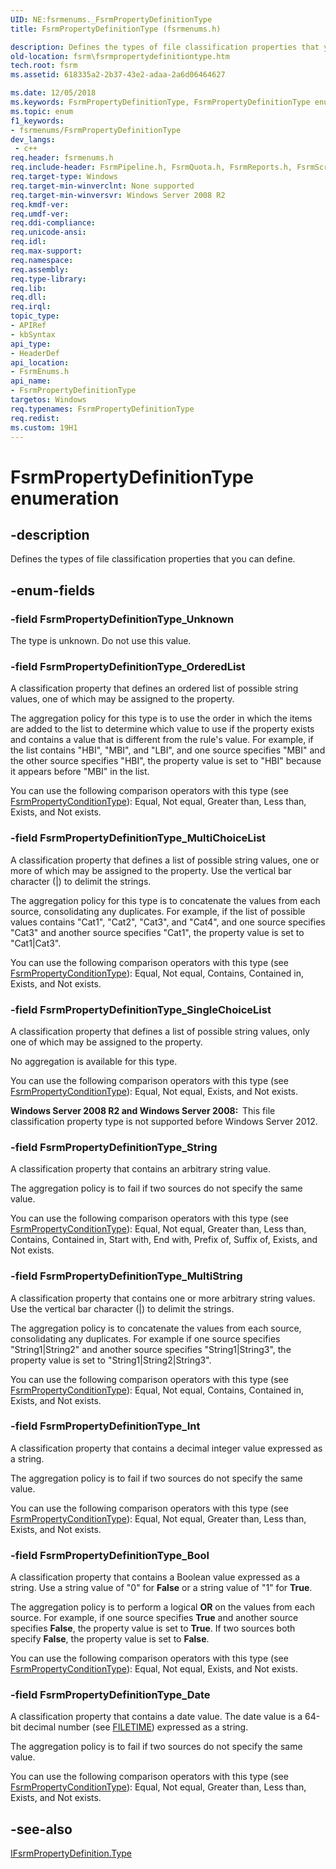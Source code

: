 ```yaml
---
UID: NE:fsrmenums._FsrmPropertyDefinitionType
title: FsrmPropertyDefinitionType (fsrmenums.h)

description: Defines the types of file classification properties that you can define.
old-location: fsrm\fsrmpropertydefinitiontype.htm
tech.root: fsrm
ms.assetid: 618335a2-2b37-43e2-adaa-2a6d06464627

ms.date: 12/05/2018
ms.keywords: FsrmPropertyDefinitionType, FsrmPropertyDefinitionType enumeration [File Server Resource Manager], FsrmPropertyDefinitionType_Bool, FsrmPropertyDefinitionType_Date, FsrmPropertyDefinitionType_Int, FsrmPropertyDefinitionType_MultiChoiceList, FsrmPropertyDefinitionType_MultiString, FsrmPropertyDefinitionType_OrderedList, FsrmPropertyDefinitionType_SingleChoiceList, FsrmPropertyDefinitionType_String, FsrmPropertyDefinitionType_Unknown, fs.fsrmpropertydefinitiontype, fsrm.fsrmpropertydefinitiontype, fsrmenums/FsrmPropertyDefinitionType, fsrmenums/FsrmPropertyDefinitionType_Bool, fsrmenums/FsrmPropertyDefinitionType_Date, fsrmenums/FsrmPropertyDefinitionType_Int, fsrmenums/FsrmPropertyDefinitionType_MultiChoiceList, fsrmenums/FsrmPropertyDefinitionType_MultiString, fsrmenums/FsrmPropertyDefinitionType_OrderedList, fsrmenums/FsrmPropertyDefinitionType_SingleChoiceList, fsrmenums/FsrmPropertyDefinitionType_String, fsrmenums/FsrmPropertyDefinitionType_Unknown
ms.topic: enum
f1_keywords:
- fsrmenums/FsrmPropertyDefinitionType
dev_langs:
 - c++
req.header: fsrmenums.h
req.include-header: FsrmPipeline.h, FsrmQuota.h, FsrmReports.h, FsrmScreen.h
req.target-type: Windows
req.target-min-winverclnt: None supported
req.target-min-winversvr: Windows Server 2008 R2
req.kmdf-ver: 
req.umdf-ver: 
req.ddi-compliance: 
req.unicode-ansi: 
req.idl: 
req.max-support: 
req.namespace: 
req.assembly: 
req.type-library: 
req.lib: 
req.dll: 
req.irql: 
topic_type:
- APIRef
- kbSyntax
api_type:
- HeaderDef
api_location:
- FsrmEnums.h
api_name:
- FsrmPropertyDefinitionType
targetos: Windows
req.typenames: FsrmPropertyDefinitionType
req.redist: 
ms.custom: 19H1
---
```


# FsrmPropertyDefinitionType enumeration


## -description


Defines the types of file classification properties that you can define.


## -enum-fields




### -field FsrmPropertyDefinitionType_Unknown

The type is unknown. Do not use this value.


### -field FsrmPropertyDefinitionType_OrderedList

A classification property that defines an ordered list of possible string values, one of which may be 
       assigned to the property.

The aggregation policy for this type is to use the order in which the items are added to the list to 
       determine which value to use if the property exists and contains a value that is different from the rule's 
       value. For example, if the list contains "HBI", "MBI", and 
       "LBI", and one source specifies "MBI" and the other source specifies 
       "HBI", the property value is set to "HBI" because it appears before 
       "MBI" in the list.

You can use the following comparison operators with this type (see 
       <a href="https://docs.microsoft.com/windows/desktop/api/fsrmenums/ne-fsrmenums-fsrmpropertyconditiontype">FsrmPropertyConditionType</a>): Equal, Not equal, 
       Greater than, Less than, Exists, and Not exists.


### -field FsrmPropertyDefinitionType_MultiChoiceList

A classification property that defines a list of possible string values, one or more of which may be assigned 
       to the property. Use the vertical bar character (|) to delimit the strings.

The aggregation policy for this type is to concatenate the values from each source, consolidating any 
       duplicates. For example, if the list of possible values contains "Cat1", 
       "Cat2", "Cat3", and "Cat4", and one source specifies 
       "Cat3" and another source specifies "Cat1", the property value is set to 
       "Cat1|Cat3".

You can use the following comparison operators with this type (see 
       <a href="https://docs.microsoft.com/windows/desktop/api/fsrmenums/ne-fsrmenums-fsrmpropertyconditiontype">FsrmPropertyConditionType</a>): Equal, Not equal, 
       Contains, Contained in, Exists, and Not exists.


### -field FsrmPropertyDefinitionType_SingleChoiceList

A classification property that defines a list of possible string values, only one of which may be assigned 
       to the property.

No aggregation is available for this type.

You can use the following comparison operators with this type (see 
       <a href="https://docs.microsoft.com/windows/desktop/api/fsrmenums/ne-fsrmenums-fsrmpropertyconditiontype">FsrmPropertyConditionType</a>): Equal, Not equal, 
       Exists, and Not exists.

<b>Windows Server 2008 R2 and Windows Server 2008:  </b>This file classification property type is not supported before Windows Server 2012.


### -field FsrmPropertyDefinitionType_String

A classification property that contains an arbitrary string value.

The aggregation policy is to fail if two sources do not specify the same value.

You can use the following comparison operators with this type (see 
       <a href="https://docs.microsoft.com/windows/desktop/api/fsrmenums/ne-fsrmenums-fsrmpropertyconditiontype">FsrmPropertyConditionType</a>): Equal, Not equal, 
       Greater than, Less than, Contains, Contained in, Start with, End with, Prefix of, Suffix of, Exists, and Not 
       exists.


### -field FsrmPropertyDefinitionType_MultiString

A classification property that contains one or more arbitrary string values. Use the vertical bar character 
       (|) to delimit the strings.

The aggregation policy is to concatenate the values from each source, consolidating any duplicates. For 
       example if one source specifies "String1|String2" and another source specifies 
       "String1|String3", the property value is set to "String1|String2|String3".

You can use the following comparison operators with this type (see 
       <a href="https://docs.microsoft.com/windows/desktop/api/fsrmenums/ne-fsrmenums-fsrmpropertyconditiontype">FsrmPropertyConditionType</a>): Equal, Not equal, 
       Contains, Contained in, Exists, and Not exists.


### -field FsrmPropertyDefinitionType_Int

A classification property that contains a decimal integer value expressed as a string.

The aggregation policy is to fail if two sources do not specify the same value.

You can use the following comparison operators with this type (see 
       <a href="https://docs.microsoft.com/windows/desktop/api/fsrmenums/ne-fsrmenums-fsrmpropertyconditiontype">FsrmPropertyConditionType</a>): Equal, Not equal, 
       Greater than, Less than, Exists, and Not exists.


### -field FsrmPropertyDefinitionType_Bool

A classification property that contains a Boolean value expressed as a string. Use a string value of 
       "0" for <b>False</b> or a string value of "1" for 
       <b>True</b>.

The aggregation policy is to perform a logical <b>OR</b> on the values from each 
       source. For example, if one source specifies <b>True</b> and another source specifies 
       <b>False</b>, the property value is set to <b>True</b>. If two sources 
       both specify <b>False</b>, the property value is set to <b>False</b>.

You can use the following comparison operators with this type (see 
       <a href="https://docs.microsoft.com/windows/desktop/api/fsrmenums/ne-fsrmenums-fsrmpropertyconditiontype">FsrmPropertyConditionType</a>): Equal, Not equal, 
       Exists, and Not exists.


### -field FsrmPropertyDefinitionType_Date

A classification property that contains a date value. The date value is a 64-bit decimal number (see 
       <a href="https://docs.microsoft.com/windows/desktop/api/minwinbase/ns-minwinbase-filetime">FILETIME</a>) expressed as a string.

The aggregation policy is to fail if two sources do not specify the same value.

You can use the following comparison operators with this type (see 
       <a href="https://docs.microsoft.com/windows/desktop/api/fsrmenums/ne-fsrmenums-fsrmpropertyconditiontype">FsrmPropertyConditionType</a>): Equal, Not equal, 
       Greater than, Less than, Exists, and Not exists.


## -see-also




<a href="https://docs.microsoft.com/previous-versions/windows/desktop/api/fsrmpipeline/nf-fsrmpipeline-ifsrmpropertydefinition-get_type">IFsrmPropertyDefinition.Type</a>
 

 

